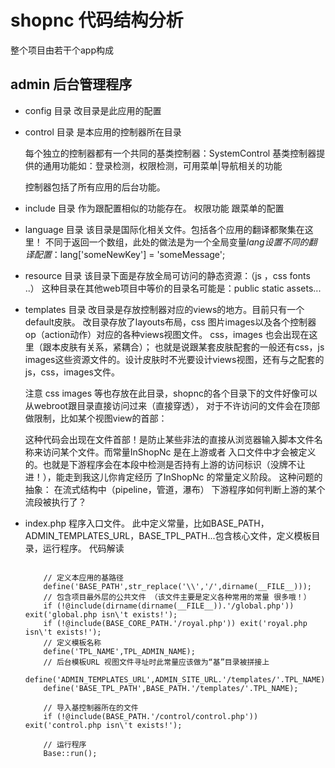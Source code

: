 shopnc 代码结构分析
===========

整个项目由若干个app构成


admin 后台管理程序
-----------
-  config 目录 改目录是此应用的配置
-  control 目录 是本应用的控制器所在目录
    
    每个独立的控制器都有一个共同的基类控制器：SystemControl
    基类控制器提供的通用功能如：登录检测，权限检测，可用菜单|导航相关的功能

    控制器包括了所有应用的后台功能。
-   include 目录 作为跟配置相似的功能存在。
    权限功能 跟菜单的配置
    
-   language 目录 该目录是国际化相关文件。包括各个应用的翻译都聚集在这里！
    不同于返回一个数组，此处的做法是为一个全局变量$lang 设置不同的翻译配置：$lang['someNewKey'] = 'someMessage';
    
-   resource 目录  该目录下面是存放全局可访问的静态资源：（js ，css fonts ..）
    这种目录在其他web项目中等价的目录名可能是：public static assets...
    
-   templates 目录 改目录是存放控制器对应的views的地方。目前只有一个default皮肤。
    改目录存放了layouts布局，css 图片images以及各个控制器op（action动作）对应的各种views视图文件。
    css，images 也会出现在这里（跟本皮肤有关系，紧耦合）；
    也就是说跟某套皮肤配套的一般还有css，js images这些资源文件的。设计皮肤时不光要设计views视图，还有与之配套的
    js，css，images文件。
    
    注意 css images 等也存放在此目录，shopnc的各个目录下的文件好像可以从webroot跟目录直接访问过来（直接穿透），
    对于不许访问的文件会在顶部做限制，比如某个视图view的首部：
    > <?php defined('InShopNC') or exit('Access Invalid!');?>
    
    这种代码会出现在文件首部！是防止某些非法的直接从浏览器输入脚本文件名称来访问某个文件。而常量InShopNc 是在上游或者
    入口文件中才会被定义的。也就是下游程序会在本段中检测是否持有上游的访问标识（没牌不让进！），能走到我这儿你肯定经历
    了InShopNc 的常量定义阶段。
     这种问题的抽象：  在流式结构中（pipeline，管道，瀑布） 下游程序如何判断上游的某个流段被执行了？    
     
     
-  index.php 程序入口文件。
    此中定义常量，比如BASE_PATH，ADMIN_TEMPLATES_URL，BASE_TPL_PATH...包含核心文件，定义模板目录，运行程序。
    代码解读
    ~~~
    
        // 定义本应用的基路径
        define('BASE_PATH',str_replace('\\','/',dirname(__FILE__)));
        // 包含项目最外层的公共文件 （该文件主要是定义各种常用的常量 很多哦！）
        if (!@include(dirname(dirname(__FILE__)).'/global.php')) exit('global.php isn\'t exists!');
        if (!@include(BASE_CORE_PATH.'/royal.php')) exit('royal.php isn\'t exists!');
        // 定义模板名称
        define('TPL_NAME',TPL_ADMIN_NAME);
        // 后台模板URL 视图文件寻址时此常量应该做为“基”目录被拼接上
        define('ADMIN_TEMPLATES_URL',ADMIN_SITE_URL.'/templates/'.TPL_NAME);
        define('BASE_TPL_PATH',BASE_PATH.'/templates/'.TPL_NAME);
        
        // 导入基控制器所在的文件
        if (!@include(BASE_PATH.'/control/control.php')) exit('control.php isn\'t exists!');
        
        // 运行程序
        Base::run();
    
    ~~~
    